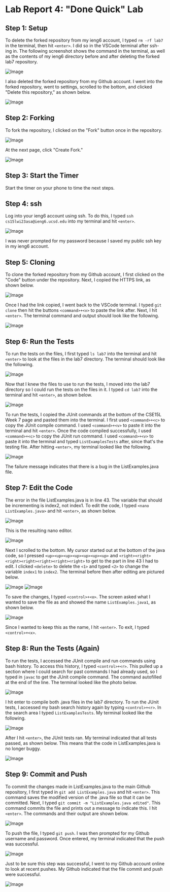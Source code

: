 # Lab Report 4: "Done Quick" Lab
## Step 1: Setup
To delete the forked repository from my ieng6 account, I typed `rm -rf lab7` in the terminal, then hit `<enter>`. I did so in the VSCode terminal after ssh-ing in. The following screenshot shows the command in the terminal, as well as the contents of my ieng6 directory before and after deleting the forked lab7 repository. 

![Image](https://user-images.githubusercontent.com/122569733/221288036-7719b81e-25ad-499e-a80a-4242a286e97b.png)

I also deleted the forked repository from my Github account. I went into the forked repository, went to settings, scrolled to the bottom, and clicked "Delete this repository," as shown below. 

![Image](https://user-images.githubusercontent.com/122569733/221288455-adb41395-8c74-45d7-b660-cd04760d7227.png)
## Step 2: Forking
To fork the repository, I clicked on the "Fork" button once in the repository. 

![Image](https://user-images.githubusercontent.com/122569733/221288921-74d32d9b-1f08-41c4-9e92-c6c0ec585f63.png)

At the next page, click "Create Fork." 

![Image](https://user-images.githubusercontent.com/122569733/221291464-5765501a-39f8-442e-a406-396cbf83aed7.png)
## Step 3: Start the Timer
Start the timer on your phone to time the next steps. 
## Step 4: ssh
Log into your ieng6 account using ssh. To do this, I typed `ssh cs15lwi23asa@ieng6.ucsd.edu` into my terminal and hit `<enter>`. 

![Image](https://user-images.githubusercontent.com/122569733/221290614-cb4ddd5d-797b-4dc0-9814-850b364169e1.png)

I was never prompted for my password because I saved my public ssh key in my ieng6 account. 
## Step 5: Cloning
To clone the forked repository from my Github account, I first clicked on the "Code" button under the repository. Next, I copied the HTTPS link, as shown below. 

![Image](https://user-images.githubusercontent.com/122569733/221291872-0c246e29-eb5b-4342-b0c8-9d6f4d12f78f.png)

Once I had the link copied, I went back to the VSCode terminal. I typed `git clone` then hit the buttons `<command>+<v>` to paste the link after. Next, I hit `<enter>`. The terminal command and output should look like the following. 

![Image](https://user-images.githubusercontent.com/122569733/221292584-ed01542d-2fbe-425d-8f7d-4cefab2d7162.png)
## Step 6: Run the Tests
To run the tests on the files, I first typed `ls lab7` into the terminal and hit `<enter>` to look at the files in the lab7 directory. The terminal should look like the following.

![Image](https://user-images.githubusercontent.com/122569733/221293547-76c1d770-433d-4c9d-ac78-c448c77c2756.png)

Now that I knew the files to use to run the tests, I moved into the lab7 directory so I could run the tests on the files in it. I typed `cd lab7` into the terminal and hit `<enter>`, as shown below. 

![Image](https://user-images.githubusercontent.com/122569733/221294164-ef1383e8-09e5-47cf-af02-65635ab54d9e.png)

To run the tests, I copied the JUnit commands at the bottom of the CSE15L Week 7 page and pasted them into the terminal. I first used `<command>+<c>` to copy the JUnit compile command. I used `<command>+<v>` to paste it into the terminal and hit `<enter>`. Once the code compiled successfully, I used `<command>+<c>` to copy the JUnit run command. I used `<command>+<v>` to paste it into the terminal and typed `ListExamplesTests` after, since that's the testing file. After hitting `<enter>`, my terminal looked like the following. 

![Image](https://user-images.githubusercontent.com/122569733/221295159-67340b62-e9f0-4ea2-92ad-2361416cc6d6.png)

The failure message indicates that there is a bug in the ListExamples.java file. 
## Step 7: Edit the Code
The error in the file ListExamples.java is in line 43. The variable that should be incrementing is index2, not index1. To edit the code, I typed `<nano ListExamples.java>` and hit `<enter>`, as shown below. 

![Image](https://user-images.githubusercontent.com/122569733/221467625-6e37be16-a193-4fd3-91b6-f5e482958940.png)
  
This is the resulting nano editor.
  
![Image](https://user-images.githubusercontent.com/122569733/221467686-782adf5c-78f7-433a-9b43-4c5d623a7257.png) 

Next I scrolled to the bottom. My cursor started out at the bottom of the java code, so I pressed `<up><up><up><up><up><up><up>` and `<right><right><right><right><right><right><right>` to get to the part in line 43 I had to edit. I clicked `<delete>` to delete the `<1>` and typed `<2>` to change the variable `index1` to `index2`. The terminal before then after editing are pictured below. 
  
![Image](https://user-images.githubusercontent.com/122569733/221470599-ece358fb-876c-445c-aa54-b67576cf3544.png)
![Image](https://user-images.githubusercontent.com/122569733/221470634-7c466fb7-40d7-4aa1-ac76-0f5138627b3a.png)
  
To save the changes, I typed `<control>+<o>`. The screen asked what I wanted to save the file as and showed the name `ListExamples.java1`, as shown below. 

![Image](https://user-images.githubusercontent.com/122569733/221474097-52a6725a-65ad-4947-a53d-ddfef5139a5e.png)

Since I wanted to keep this as the name, I hit `<enter>`. To exit, I typed `<control>+<x>`. 
  
## Step 8: Run the Tests (Again)
To run the tests, I accessed the JUnit compile and run commands using bash history. To access this history, I typed `<control>+<r>`. This pulled up a section where I could search for past commands I had already used, so I typed in `javac` to get the JUnit compile command. The command autofilled at the end of the line. The terminal looked like the photo below. 

![Image](https://user-images.githubusercontent.com/122569733/221475922-f1342b41-a848-43fa-8262-68a3b54ca5b0.png)

I hit enter to compile both .java files in the lab7 directory. To run the JUnit tests, I accessed my bash search history again by typing `<control>+<r>`. In the search area I typed `ListExamplesTests`. My terminal looked like the following. 

![Image](https://user-images.githubusercontent.com/122569733/221476403-58764ca8-ad3d-4d7f-885d-f5eba478aea6.png)

After I hit `<enter>`, the JUnit tests ran. My terminal indicated that all tests passed, as shown below. This means that the code in ListExamples.java is no longer buggy. 

![Image](https://user-images.githubusercontent.com/122569733/221476794-2c24b0a8-8f5c-428a-9700-fe3bdc8f7fb8.png)
## Step 9: Commit and Push
To commit the changes made in ListExamples.java to the main Github repository, I first typed in `git add ListExamples.java` and hit `<enter>`. This command saves the modified version of the .java file so that it can be committed. Next, I typed `git commit -m "ListExamples.java edited"`. This command commits the file and prints out a message to indicate this. I hit `<enter>`. The commands and their output are shown below. 

![Image](https://user-images.githubusercontent.com/122569733/221744489-2aed5044-e124-420f-93a9-8ebe993c8377.png)

To push the file, I typed `git push`. I was then prompted for my Github username and password. Once entered, my terminal indicated that the push was successful. 

![Image](https://user-images.githubusercontent.com/122569733/221744788-953479c6-03d1-4433-90ed-e189b558f896.png)

Just to be sure this step was successful, I went to my Github account online to look at recent pushes. My Github indicated that the file commit and push were successful. 

![Image](https://user-images.githubusercontent.com/122569733/221744928-d83fcdf5-6697-4330-b470-4615b273ab4e.png)
